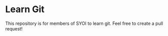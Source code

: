 # Learn Git

This repository is for members of SYOI to learn git. Feel free to create a pull request!

